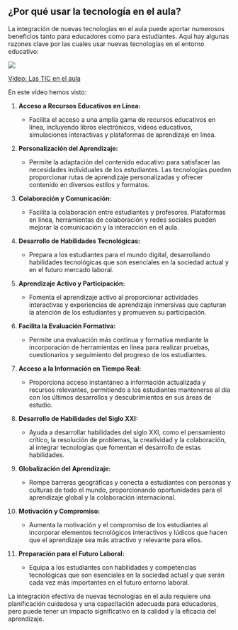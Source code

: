 ## ¿Por qué usar la tecnología en el aula?

La integración de nuevas tecnologías en el aula puede aportar numerosos beneficios tanto para educadores como para estudiantes. Aquí hay algunas razones clave por las cuales usar nuevas tecnologías en el entorno educativo:

[![](https://raw.githubusercontent.com/javacasm/Iniciacion-Herramientas-Digitales-Aula/main/images/portada-1.0.TIC-aula.png)](https://drive.google.com/file/d/1mvYCjRCKLdXdk7CVUwwTZem-cp6x9h8B/view?usp=sharing)

[Vídeo: Las TIC en el aula](https://drive.google.com/file/d/1mvYCjRCKLdXdk7CVUwwTZem-cp6x9h8B/view?usp=sharing)

En este vídeo hemos visto:

1. **Acceso a Recursos Educativos en Línea:**
   - Facilita el acceso a una amplia gama de recursos educativos en línea, incluyendo libros electrónicos, videos educativos, simulaciones interactivas y plataformas de aprendizaje en línea.

2. **Personalización del Aprendizaje:**
   - Permite la adaptación del contenido educativo para satisfacer las necesidades individuales de los estudiantes. Las tecnologías pueden proporcionar rutas de aprendizaje personalizadas y ofrecer contenido en diversos estilos y formatos.

3. **Colaboración y Comunicación:**
   - Facilita la colaboración entre estudiantes y profesores. Plataformas en línea, herramientas de colaboración y redes sociales pueden mejorar la comunicación y la interacción en el aula.

4. **Desarrollo de Habilidades Tecnológicas:**
   - Prepara a los estudiantes para el mundo digital, desarrollando habilidades tecnológicas que son esenciales en la sociedad actual y en el futuro mercado laboral.

5. **Aprendizaje Activo y Participación:**
   - Fomenta el aprendizaje activo al proporcionar actividades interactivas y experiencias de aprendizaje inmersivas que capturan la atención de los estudiantes y promueven su participación.

6. **Facilita la Evaluación Formativa:**
   - Permite una evaluación más continua y formativa mediante la incorporación de herramientas en línea para realizar pruebas, cuestionarios y seguimiento del progreso de los estudiantes.

7. **Acceso a la Información en Tiempo Real:**
   - Proporciona acceso instantáneo a información actualizada y recursos relevantes, permitiendo a los estudiantes mantenerse al día con los últimos desarrollos y descubrimientos en sus áreas de estudio.

8. **Desarrollo de Habilidades del Siglo XXI:**
   - Ayuda a desarrollar habilidades del siglo XXI, como el pensamiento crítico, la resolución de problemas, la creatividad y la colaboración, al integrar tecnologías que fomentan el desarrollo de estas habilidades.

9. **Globalización del Aprendizaje:**
   - Rompe barreras geográficas y conecta a estudiantes con personas y culturas de todo el mundo, proporcionando oportunidades para el aprendizaje global y la colaboración internacional.

10. **Motivación y Compromiso:**
    - Aumenta la motivación y el compromiso de los estudiantes al incorporar elementos tecnológicos interactivos y lúdicos que hacen que el aprendizaje sea más atractivo y relevante para ellos.

11. **Preparación para el Futuro Laboral:**
    - Equipa a los estudiantes con habilidades y competencias tecnológicas que son esenciales en la sociedad actual y que serán cada vez más importantes en el futuro entorno laboral.

La integración efectiva de nuevas tecnologías en el aula requiere una planificación cuidadosa y una capacitación adecuada para educadores, pero puede tener un impacto significativo en la calidad y la eficacia del aprendizaje.

